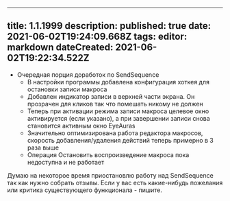 
---
title: 1.1.1999
description: 
published: true
date: 2021-06-02T19:24:09.668Z
tags: 
editor: markdown
dateCreated: 2021-06-02T19:22:34.522Z
---		
		
- Очередная порция доработок по SendSequence
  - В настройки программы добавлена конфигурация хоткея для остановки записи макроса
  - Добавлен индикатор записи в верхней части экрана. Он прозрачен для кликов так что помешать никому не должен
  - Теперь при активации режима записи макроса целевое окно активируется (если указано), а при завершении записи снова становится активным окно EyeAuras
  - Значительно оптимизирована работа редактора макросов, скорость добавления/удаления действий теперь примерно в 3 раза выше
  - Операция Остановить воспроизведение макроса пока недоступна и не работает

Думаю на некоторое время приостановлю работу над SendSequence так как нужно собрать отзывы. Если у вас есть какие-нибудь пожелания или критика существующего функционала - пишите.  